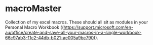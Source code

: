 # macroMaster
Collection of my  excel macros. These should all sit as modules in your Personal Macro Workbook ((https://support.microsoft.com/en-au/office/create-and-save-all-your-macros-in-a-single-workbook-66c97ab3-11c2-44db-b021-ae005a9bc790)).
